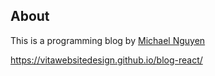 ## About
This is a programming blog by [Michael Nguyen](https://github.com/vitawebsitedesign)

https://vitawebsitedesign.github.io/blog-react/
